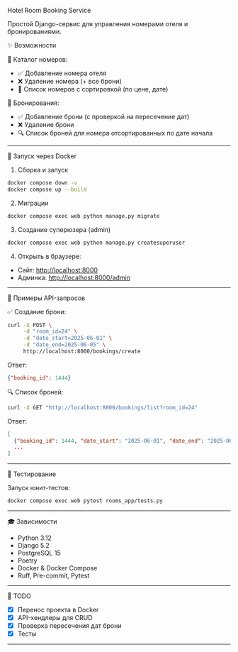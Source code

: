 Hotel Room Booking Service

Простой Django-сервис для управления номерами отеля и бронированиями.

✨ Возможности

🏨 Каталог номеров:
- ✅ Добавление номера отеля
- ❌ Удаление номера (+ все брони)
- 📅 Список номеров c сортировкой (по цене, дате)

🛌 Бронирования:
- ✅ Добавление брони (с проверкой на пересечение дат)
- ❌ Удаление брони
- 🔍 Список броней для номера отсортированных по дате начала

---

🚀 Запуск через Docker

1. Сборка и запуск
```bash
docker compose down -v
docker compose up --build
```

2. Миграции
```bash
docker compose exec web python manage.py migrate
```

3. Создание суперюзера (admin)
```bash
docker compose exec web python manage.py createsuperuser
```

4. Открыть в браузере:

- Сайт: [http://localhost:8000](http://localhost:8000)
- Админка: [http://localhost:8000/admin](http://localhost:8000/admin)

---

🔢 Примеры API-запросов

✅ Создание брони:
```bash
curl -X POST \
     -d "room_id=24" \
     -d "date_start=2025-06-01" \
     -d "date_end=2025-06-05" \
     http://localhost:8000/bookings/create
```
Ответ:
```json
{"booking_id": 1444}
```

 🔍 Список броней:
```bash
curl -X GET "http://localhost:8000/bookings/list?room_id=24"
```
Ответ:
```json
[
  {"booking_id": 1444, "date_start": "2025-06-01", "date_end": "2025-06-05"},
  ...
]
```

---

 🐞 Тестирование

Запуск юнит-тестов:
```bash
docker compose exec web pytest rooms_app/tests.py

```

---

🎓 Зависимости

- Python 3.12
- Django 5.2
- PostgreSQL 15
- Poetry
- Docker & Docker Compose
- Ruff, Pre-commit, Pytest

---

🌟 TODO

- [x] Перенос проекта в Docker
- [x] API-хендлеры для CRUD
- [x] Проверка пересечения дат брони
- [x] Тесты

---

